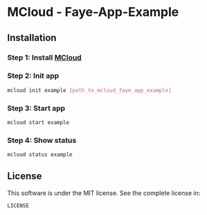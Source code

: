 # MCloud - Faye-App-Example

## Installation

### Step 1: Install [MCloud](https://mcloud.io)

### Step 2: Init app

``` bash
mcloud init example [path_to_mcloud_faye_app_example]
```

### Step 3: Start app

``` bash
mcloud start example
```

### Step 4: Show status

``` bash
mcloud status example
```

## License

This software is under the MIT license. See the complete license in:

```
LICENSE
```